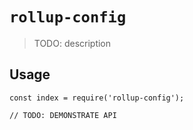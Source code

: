 # `rollup-config`

> TODO: description

## Usage

```
const index = require('rollup-config');

// TODO: DEMONSTRATE API
```

